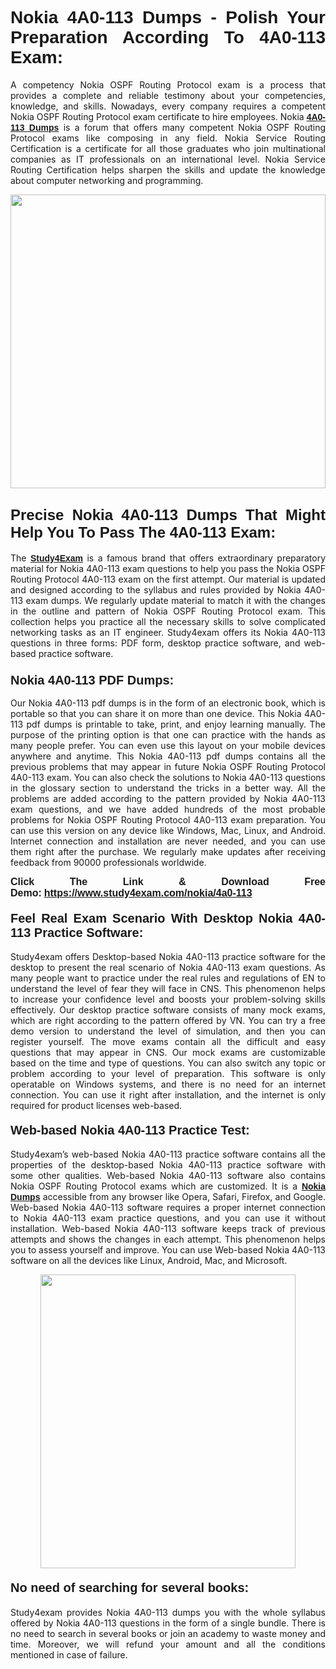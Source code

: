 <h1 style="text-align: justify;"><strong><span style="font-family:Lucida Sans Unicode,Lucida Grande,sans-serif;">Nokia 4A0-113 Dumps - Polish Your Preparation According To 4A0-113 Exam:</span></strong></h1>

<p style="text-align: justify;">A competency Nokia OSPF Routing Protocol exam is a process that provides a complete and reliable testimony about your competencies, knowledge, and skills. Nowadays, every company requires a competent Nokia OSPF Routing Protocol exam certificate to hire employees. Nokia <a href="https://www.study4exam.com/nokia/4a0-113-valid-dumps"><span style="font-family:Verdana,Geneva,sans-serif;"><strong>4A0-113 Dumps</strong></span></a> is a forum that offers many competent Nokia OSPF Routing Protocol exams like composing in any field. Nokia Service Routing Certification is a certificate for all those graduates who join multinational companies as IT professionals on an international level. Nokia Service Routing Certification helps sharpen the skills and update the knowledge about computer networking and programming.</p>

<p style="text-align: justify;"><a href="https://www.study4exam.com/nokia/4a0-113"><img alt="" src="https://www.thequestionanswers.com/wp-content/uploads/2022/06/S4E-Cert-Exams-Questions-Banner.webp" style="width: 100%; height: 470px;" /></a></p>

<h2 style="text-align: justify;"><span style="font-family:Lucida Sans Unicode,Lucida Grande,sans-serif;"><strong><span style="font-size:24px;">Precise Nokia 4A0-113 Dumps That Might Help You To Pass The 4A0-113 Exam:</span></strong></span></h2>

<p style="text-align: justify;">The <a href="https://www.study4exam.com/"><span style="font-family:Lucida Sans Unicode,Lucida Grande,sans-serif;"><strong>Study4Exam</strong></span></a> is a famous brand that offers extraordinary preparatory material for Nokia 4A0-113 exam questions to help you pass the Nokia OSPF Routing Protocol 4A0-113 exam on the first attempt. Our material is updated and designed according to the syllabus and rules provided by Nokia 4A0-113 exam dumps. We regularly update material to match it with the changes in the outline and pattern of Nokia OSPF Routing Protocol exam. This collection helps you practice all the necessary skills to solve complicated networking tasks as an IT engineer. Study4exam offers its Nokia 4A0-113 questions in three forms: PDF form, desktop practice software, and web-based practice software. </p>

<h3 style="text-align: justify;"><strong><span style="font-size:20px;"><span style="font-family:Lucida Sans Unicode,Lucida Grande,sans-serif;">Nokia 4A0-113 PDF Dumps:</span></span></strong></h3>

<p style="text-align: justify;">Our Nokia 4A0-113 pdf dumps is in the form of an electronic book, which is portable so that you can share it on more than one device. This Nokia 4A0-113 pdf dumps is printable to take, print, and enjoy learning manually. The purpose of the printing option is that one can practice with the hands as many people prefer. You can even use this layout on your mobile devices anywhere and anytime. This Nokia 4A0-113 pdf dumps contains all the previous problems that may appear in future Nokia OSPF Routing Protocol 4A0-113 exam. You can also check the solutions to Nokia 4A0-113 questions in the glossary section to understand the tricks in a better way. All the problems are added according to the pattern provided by Nokia 4A0-113 exam questions, and we have added hundreds of the most probable problems for Nokia OSPF Routing Protocol 4A0-113 exam preparation. You can use this version on any device like Windows, Mac, Linux, and Android. Internet connection and installation are never needed, and you can use them right after the purchase. We regularly make updates after receiving feedback from 90000 professionals worldwide.</p>

<p style="text-align: justify;"><span style="font-family:Lucida Sans Unicode,Lucida Grande,sans-serif;"><strong><span style="font-size:16px;">Click The Link & Download Free Demo:</span></strong></span> <strong><span style="font-family:Lucida Sans Unicode,Lucida Grande,sans-serif;"><span style="font-size:16px;"><a href="https://www.study4exam.com/nokia/4a0-113">https://www.study4exam.com/nokia/4a0-113</a></span></span></strong></p>

<h4 style="text-align: justify;"><strong><span style="font-family:Lucida Sans Unicode,Lucida Grande,sans-serif;"><span style="font-size:20px;">Feel Real Exam Scenario With Desktop Nokia 4A0-113 Practice Software:</span></span></strong></h4>

<p style="text-align: justify;">Study4exam offers Desktop-based Nokia 4A0-113 practice software for the desktop to present the real scenario of Nokia 4A0-113 exam questions. As many people want to practice under the real rules and regulations of EN to understand the level of fear they will face in CNS. This phenomenon helps to increase your confidence level and boosts your problem-solving skills effectively. Our desktop practice software consists of many mock exams, which are right according to the pattern offered by VN. You can try a free demo version to understand the level of simulation, and then you can register yourself. The move exams contain all the difficult and easy questions that may appear in CNS. Our mock exams are customizable based on the time and type of questions. You can also switch any topic or problem according to your level of preparation. This software is only operatable on Windows systems, and there is no need for an internet connection. You can use it right after installation, and the internet is only required for product licenses web-based. </p>

<h4 style="text-align: justify;"><span style="font-family:Lucida Sans Unicode,Lucida Grande,sans-serif;"><strong><span style="font-size:20px;">Web-based Nokia 4A0-113 Practice Test:</span></strong></span></h4>

<p style="text-align: justify;">Study4exam’s web-based Nokia 4A0-113 practice software contains all the properties of the desktop-based Nokia 4A0-113 practice software with some other qualities. Web-based Nokia 4A0-113 software also contains Nokia OSPF Routing Protocol exams which are customized. It is a <a href="https://www.study4exam.com/nokia-exams"><span style="font-family:Lucida Sans Unicode,Lucida Grande,sans-serif;"><strong>Nokia Dumps</strong></span></a> accessible from any browser like Opera, Safari, Firefox, and Google. Web-based Nokia 4A0-113 software requires a proper internet connection to Nokia 4A0-113 exam practice questions, and you can use it without installation. Web-based Nokia 4A0-113 software keeps track of previous attempts and shows the changes in each attempt. This phenomenon helps you to assess yourself and improve. You can use Web-based Nokia 4A0-113 software on all the devices like Linux, Android, Mac, and Microsoft.</p>

<p style="text-align: center;"><a href="https://www.study4exam.com/nokia/4a0-113"><img alt="" src="https://www.thequestionanswers.com/wp-content/uploads/2022/06/S4E-Cert-Exams-Questions-Discount-Banner.webp" style="width: 90%; height: 470px;" /></a></p>

<h4 style="text-align: justify;"><span style="font-family:Lucida Sans Unicode,Lucida Grande,sans-serif;"><strong><span style="font-size:20px;">No need of searching for several books:</span></strong></span></h4>

<p style="text-align: justify;">Study4exam provides Nokia 4A0-113 dumps you with the whole syllabus offered by Nokia 4A0-113 questions in the form of a single bundle. There is no need to search in several books or join an academy to waste money and time. Moreover, we will refund your amount and all the conditions mentioned in case of failure.</p>
